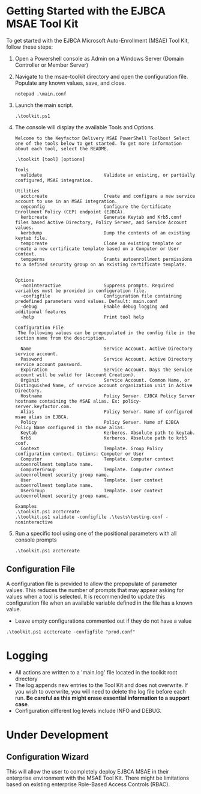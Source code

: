 # Getting Started with the EJBCA MSAE Tool Kit
To get started with the EJBCA Microsoft Auto-Enrollment (MSAE) Tool Kit, follow these steps:
1. Open a Powershell console as Admin on a Windows Server (Domain Controller or Member Server)

1. Navigate to the msae-toolkit directory and open the configuration file. Populate any known values, save, and close.
    ```pwsh
    notepad .\main.conf
    ```

1. Launch the main script.
    ```pwsh
    .\toolkit.ps1
    ```

1. The console will display the available Tools and Options.
    ```pwsh
    Welcome to the Keyfactor Delivery MSAE PowerShell Toolbox! Select one of the tools below to get started. To get more information about each tool, select the README.
   
   .\toolkit [tool] [options]
   
   Tools
      validate                       Validate an existing, or partially configured, MSAE integration.
    
   Utilities
      acctcreate                     Create and configure a new service account to use in an MSAE integration.
      cepconfig                      Configure the Certificate Enrollment Policy (CEP) endpoint (EJBCA).
      kerbcreate                     Generate Keytab and Krb5.conf files based Active Directory, Policy Server, and Service Account values.
      kerbdump                       Dump the contents of an existing keytab file.
      tempcreate                     Clone an existing template or create a new certificate template based on a Computer or User context.
      tempperms                      Grants autoenrollment permissions to a defined security group on an existing certificate template.
   
   
   Options
      -noninteractive                Suppress prompts. Required variables must be provided in configuration file.
      -configfile                    Configuration file containing predefined parameters vand values. Default: main.conf
      -debug                         Enable debug logging and additional features
      -help                          Print tool help
   
   Configuration File
     The following values can be prepopulated in the config file in the section name from the description.
   
      Name                           Service Account. Active Directory service account.
      Password                       Service Account. Active Directory service account password.
      Expiration                     Service Account. Days the service account will be valid for (Account Creation).
      OrgUnit                        Service Account. Common Name, or Distinguished Name, of service account organization unit in Active Directory.
      Hostname                       Policy Server. EJBCA Policy Server hostname containing the MSAE alias. Ex: policy-server.keyfactor.com.
      Alias                          Policy Server. Name of configured msae alias in EJBCA.
      Policy                         Policy Server. Name of EJBCA Policy Name configured in the msae alias.
      Keytab                         Kerberos. Absolute path to keytab.
      Krb5                           Kerberos. Absolute path to krb5 conf.
      Context                        Template. Group Policy configuration context. Options: Computer or User
      Computer                       Template. Computer context autoenrollment template name.
      ComputerGroup                  Template. Computer context autoenrollment security group name.
      User                           Template. User context autoenrollment template name.
      UserGroup                      Template. User context autoenrollment security group name.
   
   Examples
   .\toolkit.ps1 acctcreate
   .\toolkit.ps1 validate -configfile .\tests\testing.conf -noninteractive
    ```

1. Run a specific tool using one of the positional parameters with all console prompts
    ```pwsh
    .\toolkit.ps1 acctcreate
    ```

## Configuration File

A configuration file is provided to allow the prepopulate of parameter values. This reduces the number of prompts that may appear asking for values when a tool is selected. It is recommended to update this configuration file when an available variable defined in the file has a known value.

* Leave empty configurations commented out if they do not have a value

```pwsh
.\toolkit.ps1 acctcreate -configfile "prod.conf"
```

# Logging

* All actions are written to a 'main.log' file located in the toolkit root directory 
* The log appends new entries to the Tool Kit and does not overwrite. If you wish to overwrite, you will need to delete the log file before each run. **Be careful as this might erase essential information to a support case**.
* Configuration different log levels include INFO and DEBUG.

# Under Development
## Configuration Wizard

This will allow the user to completely deploy EJBCA MSAE in their enterprise environment with the MSAE Tool Kit. There might be limitations based on existing enterprise Role-Based Access Controls (RBAC).
